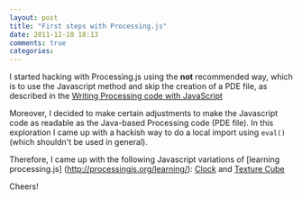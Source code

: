 ```yaml
---
layout: post
title: "First steps with Processing.js"
date: 2011-12-10 18:13
comments: true
categories: 
---
```


I started hacking with Processing.js using the **not** recommended way, which is to use the Javascript method and skip the creation of a PDE file, as described in the [Writing Processing code with JavaScript](http://processingjs.org/learning/)

Moreover, I decided to make certain adjustments to make the Javascript code as readable as the Java-based Processing code (PDE file). In this exploration I came up with a hackish way to do a local import using `eval()` (which shouldn't be used in general).

Therefore, I came up with the following Javascript variations of [learning processing.js] (http://processingjs.org/learning/): [Clock](/html5/generative-art/learning-clock/clock.html) and [Texture Cube](/html5/generative-art/learning-cube/texture_cube.html)

Cheers!
